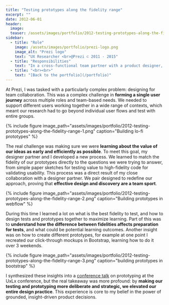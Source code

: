 ```yaml
---
title: "Testing prototypes along the fidelity range"
excerpt: ""
date: 2012-06-01
header:
  image:
  teaser: /assets/images/portfolio/2012-testing-prototypes-along-the-fidelity-range-2.png
sidebar:
  - title: "Role"
    image: /assets/images/portfolio/prezi-logo.png
    image_alt: "Prezi logo"
    text: "UX Researcher <br>@Prezi ⊂ 2011 - 2015"
  - title: "Responsibilities"
    text: "In a cross-functional team partner with a product designer, a product manager and engineers and enable discovery and learning about users."
  - title: "<br><br>" 
    text: "[Back to the portfolio](/portfolio)"
---
```


At Prezi, I was tasked with a particularly complex problem: designing for team collaboration. This was a complex challenge in **forming a single user journey** across multiple roles and team-based needs. We needed to support different users working together in a wide range of contexts, which meant our research had to go beyond individual user flows and test with entire groups. 

{% include figure image_path="assets/images/portfolio/2012-testing-prototypes-along-the-fidelity-range-1.png" caption="Building lo-fi prototypes" %}

The real challenge was making sure we were **learning about the value of our ideas as early and efficiently as possible**. To meet this goal, my designer partner and I developed a new process. We learned to match the fidelity of our prototypes directly to the questions we were trying to answer, from simple paper sketches for testing value to high-fidelity code for validating usability. This process was a direct result of my close collaboration with a designer partner. We pair designed to redefine our approach, proving that **effective design and discovery are a team sport**.

{% include figure image_path="assets/images/portfolio/2012-testing-prototypes-along-the-fidelity-range-2.png" caption="Building prototypes in webflow" %}

During this time I learned a lot on what is the best fidelity to test, and how to design tests and prototypes together to maximize learning. Part of this was to **understand how the difference between fidelities affects preparation for tests**, and what could be potential learning outcomes. Another insight was on how to create different prototypes, for example at one point I recreated our click-through mockups in Bootstrap, learning how to do it over 3 weekends. 

{% include figure image_path="assets/images/portfolio/2012-testing-prototypes-along-the-fidelity-range-3.png" caption="building prototypes in bootstrap" %}

I synthesized these insights into a [conference talk](https://prezi.com/qfftsdxtojf0/from-lo-fi-to-hi-fi/) on prototyping at the UxLx conference, but the real takeaway was more profound: by **making our testing and prototyping more deliberate and strategic, we elevated our entire design practice**. This experience is core to my belief in the power of grounded, insight-driven product decisions.
